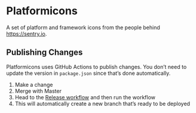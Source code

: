 Platformicons
=============

A set of platform and framework icons from the people behind https://sentry.io.

## Publishing Changes 
Platformicons uses GitHub Actions to publish changes. You don’t need to update the version in `package.json` since that’s done automatically.

1. Make a change
2. Merge with Master
3. Head to the [Release workflow](https://github.com/getsentry/platformicons/actions/workflows/release.yml) and then run the workflow
4. This will automatically create a new branch that’s ready to be deployed
